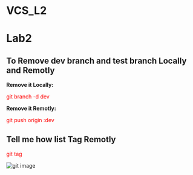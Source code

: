 # VCS_L2
<h1>Lab2</h1>


<h2>To Remove dev branch and test branch Locally and Remotly</h2>
<strong>Remove it Locally: </strong>
<p style="color:red;">git branch -d dev</p>

<strong>Remove it Remotly: </strong>
<p style="color:red;">git push origin :dev</p>


<h2>Tell me how list Tag Remotly</h2>
<p style="color:red;">git tag</p>




<img src = "1.png" alt = "git image">


